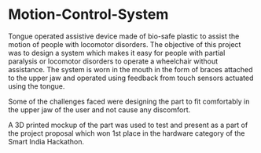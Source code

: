 # Motion-Control-System

Tongue operated assistive device made of bio-safe plastic to assist the motion of people with locomotor disorders. The objective of this project was to design a system which makes it easy for people with partial paralysis or locomotor disorders to operate a wheelchair without assistance. The system is worn in the mouth in the form of braces attached to the upper jaw and operated using feedback from touch sensors actuated using the tongue.

Some of the challenges faced were designing the part to fit comfortably in the upper jaw of the user and not cause any discomfort. 

A 3D printed mockup of the part was used to test and present as a part of the project proposal which won 1st place in the hardware category of the Smart India Hackathon.
